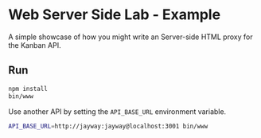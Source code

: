 # Web Server Side Lab - Example

A simple showcase of how you might write an Server-side HTML proxy for the
Kanban API.

## Run

```bash
npm install
bin/www
```

Use another API by setting the `API_BASE_URL` environment variable.

```bash
API_BASE_URL=http://jayway:jayway@localhost:3001 bin/www
```
